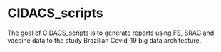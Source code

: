 
# CIDACS_scripts

<!-- badges: start -->
<!-- badges: end -->

The goal of CIDACS_scripts is to generate reports using FS, SRAG and vaccine data
to the study Brazilian Covid-19 big data architecture.



